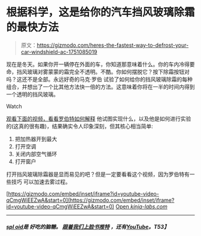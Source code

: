 # 根据科学，这是给你的汽车挡风玻璃除霜的最快方法

> 原文：<https://gizmodo.com/heres-the-fastest-way-to-defrost-your-car-windshield-ac-1751085019>

现在是冬天。如果你开一辆停在外面的车，你知道那意味着什么。你的车内冷得要命，挡风玻璃对雾蒙蒙的霜完全不透明。不酷。你如何摆脱它？按下除霜按钮对吗？这还不是全部。永远好奇的马克·罗伯 试验了如何给你的挡风玻璃除霜的每种组合，并想出了一个比其他方法快一倍的方法。这意味着你将在一半的时间内得到一个透明的挡风玻璃。

Watch

[观看下面的视频，看看罗伯特如何解释](https://www.youtube.com/watch?v=qCmgWiEEZwA&feature=youtu.be) 他试图实现什么，以及他是如何进行实验的(这真的很有趣)，结果确实令人印象深刻，但其核心相当简单:

1.  把加热器开到最大
2.  打开空调
3.  关闭内部空气循环
4.  打开窗户

打开挡风玻璃除霜器是显而易见的吧？但是一定要看看这个视频，因为罗伯特有一些技巧 可以加速去雾过程。

 [https://gizmodo.com/embed/inset/iframe?id=youtube-video-qCmgWiEEZwA&start=0](https://gizmodo.com/embed/inset/iframe?id=youtube-video-qCmgWiEEZwA&start=0) [Open *kinja-labs.com*](http://kinja-labs.com/related-widget/?posts=1668587517,1727980237,1691388971&title=Recommended%20stories)

* * *

#### [***spl oid***](http://gizmodo.com/this-is-the-new-sploid-the-new-blog-from-gawker-media-1480428170)***是*** ***好吃的脑糖。*** [***跟着我们上脸书***](https://www.facebook.com/sploidbook)**[***推特***](http://twitter.com/sploid) ***，还有***[***YouTube***](https://www.youtube.com/channel/UCL2PYID00feXAwdSMHTUHhA)***。**T53】***